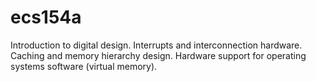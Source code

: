 # ecs154a
Introduction to digital design. Interrupts and interconnection hardware. Caching and memory hierarchy design. Hardware support for operating systems software (virtual memory).
